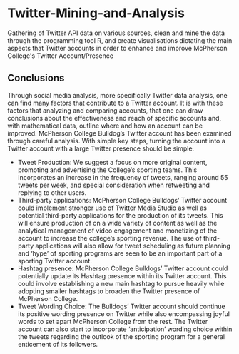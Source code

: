 # Twitter-Mining-and-Analysis
Gathering of Twitter API data on various sources, clean and mine the data through the programming tool R, and create visualisations dictating the main aspects that Twitter accounts in order to enhance and improve McPherson College's Twitter Account/Presence

## Conclusions
Through social media analysis, more specifically Twitter data analysis, one can find many factors that
contribute to a Twitter account. It is with these factors that analyzing and comparing accounts, that one
can draw conclusions about the effectiveness and reach of specific accounts and, with mathematical data,
outline where and how an account can be improved.
McPherson College Bulldog’s Twitter account has been examined through careful analysis. With simple key
steps, turning the account into a Twitter account with a large Twitter presence should be simple.
* Tweet Production: We suggest a focus on more original content, promoting and advertising the College’s
sporting teams. This incorporates an increase in the frequency of tweets, ranging around 55
tweets per week, and special consideration when retweeting and replying to other users.
* Third-party applications: McPherson College Bulldogs’ Twitter account could implement stronger use
of Twitter Media Studio as well as potential third-party applications for the production of its tweets.
This will ensure production of on a wide variety of content as well as the analytical management of
video engagement and monetizing of the account to increase the college’s sporting revenue. The use of
third-party applications will also allow for tweet scheduling as future planning and ‘hype’ of sporting
programs are seen to be an important part of a sporting Twitter account.
* Hashtag presence: McPherson College Bulldogs’ Twitter account could potentially update its Hashtag
presence within its Twitter account. This could involve establishing a new main hashtag to pursue
heavily while adopting smaller hashtags to broaden the Twitter presence of McPherson College.
* Tweet Wording Choice: The Bulldogs’ Twitter account should continue its positive wording presence
on Twitter while also encompassing joyful words to set apart McPherson College from the rest. The
Twitter account can also start to incorporate ‘anticipation’ wording choice within the tweets regarding
the outlook of the sporting program for a general enticement of its followers.
